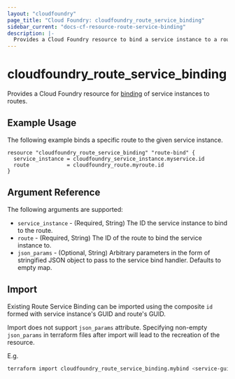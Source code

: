 ```yaml
---
layout: "cloudfoundry"
page_title: "Cloud Foundry: cloudfoundry_route_service_binding"
sidebar_current: "docs-cf-resource-route-service-binding"
description: |-
  Provides a Cloud Foundry resource to bind a service instance to a route.
---
```


# cloudfoundry\_route\_service\_binding

Provides a Cloud Foundry resource for [binding](https://docs.cloudfoundry.org/devguide/services/route-binding.html#bind) of service instances to routes.

## Example Usage

The following example binds a specific route to the given service instance.

```hcl
resource "cloudfoundry_route_service_binding" "route-bind" {
  service_instance = cloudfoundry_service_instance.myservice.id
  route            = cloudfoundry_route.myroute.id
}
```

## Argument Reference

The following arguments are supported:

* `service_instance` - (Required, String) The ID the service instance to bind to the route.
* `route` - (Required, String) The ID of the route to bind the service instance to.
* `json_params` - (Optional, String) Arbitrary parameters in the form of stringified JSON object to pass to the service bind handler. Defaults to empty map.

## Import

Existing Route Service Binding can be imported using the composite `id` formed
with service instance's GUID and route's GUID.

Import does not support `json_params` attribute. Specifying non-empty `json_params` in
terraform files after import will lead to the recreation of the resource.

E.g.

```bash
terraform import cloudfoundry_route_service_binding.mybind <service-guid>/<route-guid>
```
